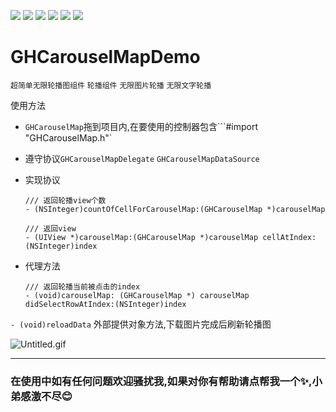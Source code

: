 ![](https://img.shields.io/badge/platform-iOS-red.svg) ![](https://img.shields.io/badge/language-Objective--C-orange.svg) 
![](https://img.shields.io/badge/license-MIT%20License-brightgreen.svg) 
![](https://img.shields.io/appveyor/ci/gruntjs/grunt.svg)
![](https://img.shields.io/vscode-marketplace/d/repo.svg)
![](https://img.shields.io/cocoapods/l/packageName.svg)

# GHCarouselMapDemo
`超简单无限轮播图组件` `轮播组件` `无限图片轮播` `无限文字轮播`




使用方法

* `GHCarouselMap`拖到项目内,在要使用的控制器包含```#import "GHCarouselMap.h"`


* 遵守协议`GHCarouselMapDelegate` `GHCarouselMapDataSource`


* 实现协议

  ```
  /// 返回轮播view个数
  - (NSInteger)countOfCellForCarouselMap:(GHCarouselMap *)carouselMap
  
  /// 返回view
  - (UIView *)carouselMap:(GHCarouselMap *)carouselMap cellAtIndex:(NSInteger)index
  
  ```


* 代理方法

  ```
  /// 返回轮播当前被点击的index
  - (void)carouselMap: (GHCarouselMap *) carouselMap didSelectRowAtIndex:(NSInteger)index 

  ```
 
`- (void)reloadData` 外部提供对象方法,下载图片完成后刷新轮播图
 
 


![Untitled.gif](https://upload-images.jianshu.io/upload_images/1419035-a90a88a311d64564.gif?imageMogr2/auto-orient/strip)


---


### 在使用中如有任何问题欢迎骚扰我,如果对你有帮助请点帮我一个✨,小弟感激不尽:blush: